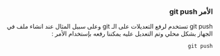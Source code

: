 


### <div dir=rtl> الأمر git push<dir>
<div dir=rtl>
git push تستخدم لرفع التعديلات على الـ git وعلى سبيل المثال عند انشاء ملف في الجهاز  بشكل محلي وتم التعديل عليه يمكننا رفعه بإستخدام الأمر :



``
git push
``

<div>


